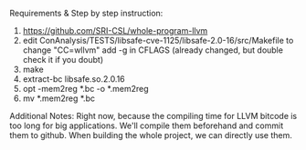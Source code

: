Requirements & Step by step instruction:
1. https://github.com/SRI-CSL/whole-program-llvm
2. edit ConAnalysis/TESTS/libsafe-cve-1125/libsafe-2.0-16/src/Makefile to change "CC=wllvm"
   add -g in CFLAGS (already changed, but double check it if you doubt)
3. make
4. extract-bc libsafe.so.2.0.16
5. opt -mem2reg *.bc -o *.mem2reg
6. mv *.mem2reg *.bc

Additional Notes:
Right now, because the compiling time for LLVM bitcode is too long for big applications.
We'll compile them beforehand and commit them to github. When building the whole project,
we can directly use them.

